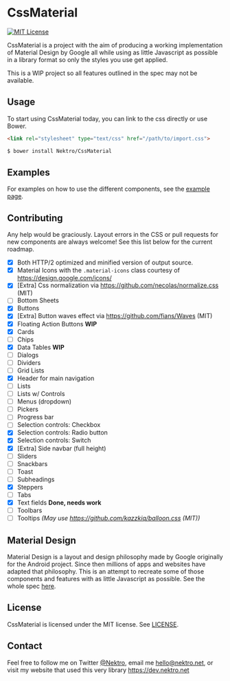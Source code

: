 # CssMaterial
[![MIT License](https://img.shields.io/badge/license-MIT-brightgreen.svg?style=flat-square)](LICENSE)

CssMaterial is a project with the aim of producing a working implementation of Material Design by Google
all while using as little Javascript as possible in a library format so only the styles you use get applied.

This is a WIP project so all features outlined in the spec may not be available.

## Usage
To start using CssMaterial today, you can link to the css directly or use Bower.

```html
<link rel="stylesheet" type="text/css" href="/path/to/import.css">
```

```bash
$ bower install Nektro/CssMaterial
```

## Examples
For examples on how to use the different components, see the [example page](examples/example.html).

## Contributing
Any help would be graciously. Layout errors in the CSS or pull requests for new components are always
welcome! See this list below for the current roadmap.

 - [x] Both HTTP/2 optimized and minified version of output source.
 - [x] Material Icons with the `.material-icons` class courtesy of https://design.google.com/icons/
 - [x] [Extra] Css normalization via https://github.com/necolas/normalize.css (MIT)
 - [ ] Bottom Sheets
 - [x] Buttons
 - [x] [Extra] Button waves effect via https://github.com/fians/Waves (MIT)
 - [x] Floating Action Buttons __WIP__
 - [x] Cards
 - [ ] Chips
 - [x] Data Tables __WIP__
 - [ ] Dialogs
 - [ ] Dividers
 - [ ] Grid Lists
 - [x] Header for main navigation
 - [ ] Lists
 - [ ] Lists w/ Controls
 - [ ] Menus (dropdown)
 - [ ] Pickers
 - [ ] Progress bar
 - [ ] Selection controls: Checkbox
 - [x] Selection controls: Radio button
 - [x] Selection controls: Switch
 - [x] [Extra] Side navbar (full height)
 - [ ] Sliders
 - [ ] Snackbars
 - [ ] Toast
 - [ ] Subheadings
 - [x] Steppers
 - [ ] Tabs
 - [x] Text fields __Done, needs work__
 - [ ] Toolbars
 - [ ] Tooltips _(May use https://github.com/kazzkiq/balloon.css (MIT))_

## Material Design
Material Design is a layout and design philosophy made by Google originally for the Android project. Since
then millions of apps and websites have adapted that philosophy. This is an attempt to recreate some of those
components and features with as little Javascript as possible. See the whole spec [here](https://www.google.com/design/spec/).

## License
CssMaterial is licensed under the MIT license. See [LICENSE](LICENSE).

## Contact
Feel free to follow me on Twitter [@Nektro](https://twitter.com/Nektro), email me hello@nektro.net, or visit my website
that used this very library https://dev.nektro.net
